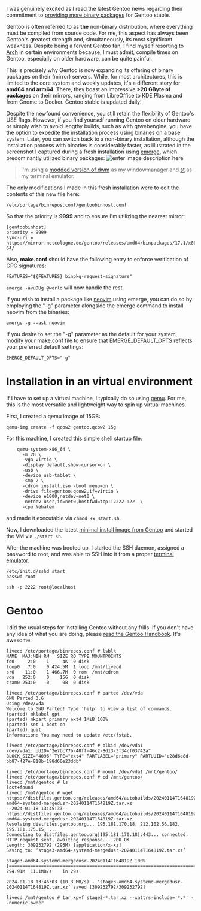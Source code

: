 I was genuinely excited as I read the latest Gentoo news regarding their commitment to [providing more binary packages](https://www.gentoo.org/news/2023/12/29/Gentoo-binary.html) for Gentoo stable.

Gentoo is often referred to as **the** non-binary distribution, where everything must be compiled from source code. For me, this aspect has always been Gentoo's greatest strength and, simultaneously, its most significant weakness. Despite being a fervent Gentoo fan, I find myself resorting to [Arch](https://archlinux.org/) in certain environments because, I must admit, compile times on Gentoo, especially on older hardware, can be quite painful.

This is precisely why Gentoo is now expanding its offering of binary packages on their (mirror) servers. While, for most architectures, this is limited to the core system and weekly updates, it's a different story for **amd64 and arm64**. There, they boast an impressive **>20 GByte of packages** on their mirrors, ranging from LibreOffice to KDE Plasma and from Gnome to Docker. Gentoo stable is updated daily!

Despite the newfound convenience, you still retain the flexibility of Gentoo's USE flags. However, if you find yourself running Gentoo on older hardware or simply wish to avoid lengthy builds, such as with qtwebengine, you have the option to expedite the installation process using binaries on a base system. Later, you can switch back to a non-binary installation, although the installation process with binaries is considerably faster, as illustrated in the screenshot I captured during a fresh installation using [emerge](https://wiki.gentoo.org/wiki/Emerge), which predominantly utilized binary packages:
![enter image description here](https://i.imgur.com/QtjKALZ.png)

> I'm using a [modded version of dwm](https://github.com/dme86/dwm) as my windowmanager and [st](https://github.com/dme86/st) as my terminal emulator.

The only modifications I made in this fresh installation were to edit the contents of this new file here:

    /etc/portage/binrepos.conf/gentoobinhost.conf

So that the priority is **9999** and to ensure I'm utilizing the nearest mirror:

    [gentoobinhost]
    priority = 9999
    sync-uri = https://mirror.netcologne.de/gentoo/releases/amd64/binpackages/17.1/x86-64/

Also, **make.conf** should have the following entry to enforce verification of GPG signatures:

    FEATURES="${FEATURES} binpkg-request-signature"

`emerge -avuDUg @world` will now handle the rest.

If you wish to install a package like [neovim](https://github.com/dme86/neovim) using emerge, you can do so by employing the "-g" parameter alongside the emerge command to install neovim from the binaries:

    emerge -g --ask neovim

If you desire to set the "-g" parameter as the default for your system, modify your make.conf file to ensure that [EMERGE_DEFAULT_OPTS](https://wiki.gentoo.org/wiki/EMERGE_DEFAULT_OPTS/en) reflects your preferred default settings:

    EMERGE_DEFAULT_OPTS="-g"


# Installation in an virtual environment


If I have to set up a virtual machine, I typically do so using [qemu](https://www.qemu.org/). For me, this is the most versatile and lightweight way to spin up virtual machines.

First, I created a qemu image of 15GB:


    qemu-img create -f qcow2 gentoo.qcow2 15g

For this machine, I created this simple shell startup file:

```shell
    qemu-system-x86_64 \
      -m 2G \
      -vga virtio \
      -display default,show-cursor=on \
      -usb \
      -device usb-tablet \
      -smp 2 \
      -cdrom install.iso -boot menu=on \
      -drive file=gentoo.qcow2,if=virtio \
      -device e1000,netdev=net0 \
      -netdev user,id=net0,hostfwd=tcp::2222-:22  \
      -cpu Nehalem
```

and made it executable via `chmod +x start.sh`.

Now, I downloaded the latest [minimal install image from Gentoo](https://www.gentoo.org/downloads/) and started the VM via `./start.sh`.

After the machine was booted up, I started the SSH daemon, assigned a password to root, and was able to SSH into it from a proper [terminal emulator](https://github.com/dme86/st).

```shell
/etc/init.d/sshd start
passwd root
```
```shell
ssh -p 2222 root@localhost
```

# Gentoo

I did the usual steps for installing Gentoo without any frills. If you don't have any idea of what you are doing, please [read the Gentoo Handbook](https://wiki.gentoo.org/wiki/Handbook:AMD64/en). It's awesome.

```shell
livecd /etc/portage/binrepos.conf # lsblk
NAME  MAJ:MIN RM   SIZE RO TYPE MOUNTPOINTS
fd0     2:0    1     4K  0 disk
loop0   7:0    0 424.5M  1 loop /mnt/livecd
sr0    11:0    1 466.7M  0 rom  /mnt/cdrom
vda   252:0    0    15G  0 disk
zram0 253:0    0     0B  0 disk
```

```shell
livecd /etc/portage/binrepos.conf # parted /dev/vda
GNU Parted 3.6
Using /dev/vda
Welcome to GNU Parted! Type 'help' to view a list of commands.
(parted) mklabel gpt
(parted) mkpart primary ext4 1MiB 100%
(parted) set 1 boot on
(parted) quit
Information: You may need to update /etc/fstab.
```


```shell
livecd /etc/portage/binrepos.conf # blkid /dev/vda1
/dev/vda1: UUID="2e7bc77b-40ff-46c2-8d13-3f34cf03742a" BLOCK_SIZE="4096" TYPE="ext4" PARTLABEL="primary" PARTUUID="e28d6e8d-bb87-427e-818b-198d60e23ddb"
```

```shell
livecd /etc/portage/binrepos.conf # mount /dev/vda1 /mnt/gentoo/
livecd /etc/portage/binrepos.conf # cd /mnt/gentoo/
livecd /mnt/gentoo # ls
lost+found
livecd /mnt/gentoo # wget https://distfiles.gentoo.org/releases/amd64/autobuilds/20240114T164819Z/stage3-amd64-systemd-mergedusr-20240114T164819Z.tar.xz
--2024-01-18 13:45:33--  https://distfiles.gentoo.org/releases/amd64/autobuilds/20240114T164819Z/stage3-amd64-systemd-mergedusr-20240114T164819Z.tar.xz
Resolving distfiles.gentoo.org... 195.181.170.18, 212.102.56.182, 195.181.175.15, ...
Connecting to distfiles.gentoo.org|195.181.170.18|:443... connected.
HTTP request sent, awaiting response... 200 OK
Length: 309232792 (295M) [application/x-xz]
Saving to: ‘stage3-amd64-systemd-mergedusr-20240114T164819Z.tar.xz’

stage3-amd64-systemd-mergedusr-20240114T164819Z 100%[======================================================================================================>] 294.91M  11.1MB/s    in 29s

2024-01-18 13:46:03 (10.3 MB/s) - ‘stage3-amd64-systemd-mergedusr-20240114T164819Z.tar.xz’ saved [309232792/309232792]

livecd /mnt/gentoo # tar xpvf stage3-*.tar.xz --xattrs-include='*.*' --numeric-owner
```
